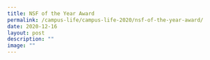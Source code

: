 ```yaml
---
title: NSF of the Year Award
permalink: /campus-life/campus-life-2020/nsf-of-the-year-award/
date: 2020-12-16
layout: post
description: ""
image: ""
---
```

